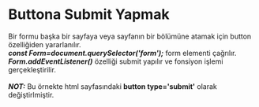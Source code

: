 <h1>Buttona Submit Yapmak</h1>
Bir formu başka bir sayfaya veya sayfanın bir bölümüne atamak için button özelliğiden yararlanılır.<br>
<b><i>const Form=document.querySelector('form');</i></b>  form elementi çağrılır.<br>
<b><i>Form.addEventListener()</i></b> özelliği submit yapılır ve fonsiyon işlemi gerçekleştirilir.<br><br>
<b><i>NOT:</i></b> Bu örnekte html sayfasındaki <b>button type='submit'</b> olarak değiştirlmiştir.

